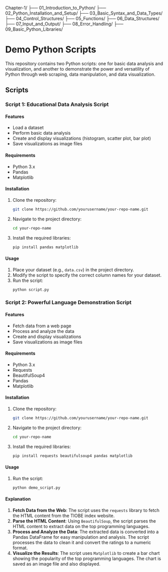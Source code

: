 Chapter-1/
  ├── 01_Introduction_to_Python/
  ├── 02_Python_Installation_and_Setup/
  ├── 03_Basic_Syntax_and_Data_Types/
  ├── 04_Control_Structures/
  ├── 05_Functions/
  ├── 06_Data_Structures/
  ├── 07_Input_and_Output/
  ├── 08_Error_Handling/
  ├── 09_Basic_Python_Libraries/

# Demo Python Scripts

This repository contains two Python scripts: one for basic data analysis and visualization, and another to demonstrate the power and versatility of Python through web scraping, data manipulation, and data visualization.

## Scripts

### Script 1: Educational Data Analysis Script

#### Features
- Load a dataset
- Perform basic data analysis
- Create and display visualizations (histogram, scatter plot, bar plot)
- Save visualizations as image files

#### Requirements
- Python 3.x
- Pandas
- Matplotlib

#### Installation
1. Clone the repository:
   ```sh
   git clone https://github.com/yourusername/your-repo-name.git
   ```
2. Navigate to the project directory:
   ```sh
   cd your-repo-name
   ```
3. Install the required libraries:
   ```sh
   pip install pandas matplotlib
   ```

#### Usage
1. Place your dataset (e.g., `data.csv`) in the project directory.
2. Modify the script to specify the correct column names for your dataset.
3. Run the script:
   ```sh
   python script.py
   ```

### Script 2: Powerful Language Demonstration Script

#### Features
- Fetch data from a web page
- Process and analyze the data
- Create and display visualizations
- Save visualizations as image files

#### Requirements
- Python 3.x
- Requests
- BeautifulSoup4
- Pandas
- Matplotlib

#### Installation
1. Clone the repository:
   ```sh
   git clone https://github.com/yourusername/your-repo-name.git
   ```
2. Navigate to the project directory:
   ```sh
   cd your-repo-name
   ```
3. Install the required libraries:
   ```sh
   pip install requests beautifulsoup4 pandas matplotlib
   ```

#### Usage
1. Run the script:
   ```sh
   python demo_script.py
   ```

#### Explanation
1. **Fetch Data from the Web**: The script uses the `requests` library to fetch the HTML content from the TIOBE index website.
2. **Parse the HTML Content**: Using `BeautifulSoup`, the script parses the HTML content to extract data on the top programming languages.
3. **Process and Analyze the Data**: The extracted data is converted into a Pandas DataFrame for easy manipulation and analysis. The script processes the data to clean it and convert the ratings to a numeric format.
4. **Visualize the Results**: The script uses `Matplotlib` to create a bar chart showing the popularity of the top programming languages. The chart is saved as an image file and also displayed.
